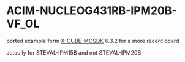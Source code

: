 # ACIM-NUCLEOG431RB-IPM20B-VF_OL
ported example form [X-CUBE-MCSDK](https://www.st.com/en/embedded-software/x-cube-mcsdk.html) 6.3.2 for a more recent board

actaully for STEVAL-IPM15B and not STEVAL-IPM20B

